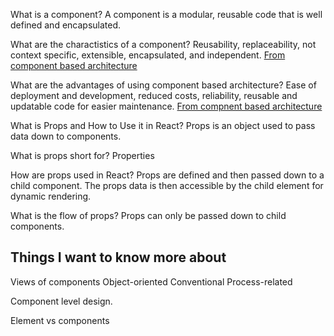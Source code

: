 What is a component?
A component is a modular, reusable code that is well defined and encapsulated.

What are the charactistics of a component?
Reusability, replaceability, not context specific, extensible, encapsulated, and independent.
[From component based architecture](https://www.tutorialspoint.com/software_architecture_design/component_based_architecture.htm)

What are the advantages of using component based architecture?
Ease of deployment and development, reduced costs, reliability, reusable and updatable code for easier maintenance. 
[From compnent based architecture](https://www.tutorialspoint.com/software_architecture_design/component_based_architecture.htm)

What is Props and How to Use it in React?
Props is an object used to pass data down to components. 

What is props short for?
Properties

How are props used in React?
Props are defined and then passed down to a child component. The props data is then accessible by the child element for dynamic rendering. 

What is the flow of props?
Props can only be passed down to child components. 


## Things I want to know more about
Views of components
    Object-oriented
    Conventional
    Process-related

Component level design.

Element vs components